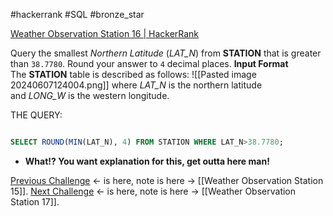 #hackerrank #SQL #bronze_star 

[Weather Observation Station 16 | HackerRank](https://www.hackerrank.com/challenges/weather-observation-station-16/problem?isFullScreen=true)

Query the smallest _Northern Latitude_ (_LAT_N_) from **STATION** that is greater than `38.7780`. Round your answer to `4` decimal places.
**Input Format**
The **STATION** table is described as follows:
![[Pasted image 20240607124004.png]]
where _LAT_N_ is the northern latitude and _LONG_W_ is the western longitude.

THE QUERY:
```sql

SELECT ROUND(MIN(LAT_N), 4) FROM STATION WHERE LAT_N>38.7780;
```
- **What!? You want explanation for this, get outta here man!**

[Previous Challenge](https://www.hackerrank.com/challenges/weather-observation-station-15/problem?isFullScreen=true) <- is here, note is here -> [[Weather Observation Station 15]].
[Next Challenge](https://www.hackerrank.com/challenges/weather-observation-station-17?isFullScreen=true) <- is here, note is here -> [[Weather Observation Station 17]].